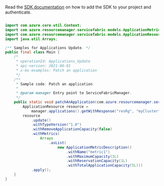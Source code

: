 Read the [SDK documentation](https://github.com/Azure/azure-sdk-for-java/blob/azure-resourcemanager-servicefabric_1.0.0-beta.2/sdk/servicefabric/azure-resourcemanager-servicefabric/README.md) on how to add the SDK to your project and authenticate.

```java

import com.azure.core.util.Context;
import com.azure.resourcemanager.servicefabric.models.ApplicationMetricDescription;
import com.azure.resourcemanager.servicefabric.models.ApplicationResource;
import java.util.Arrays;

/** Samples for Applications Update. */
public final class Main {
    /*
     * operationId: Applications_Update
     * api-version: 2021-06-01
     * x-ms-examples: Patch an application
     */
    /**
     * Sample code: Patch an application.
     *
     * @param manager Entry point to ServiceFabricManager.
     */
    public static void patchAnApplication(com.azure.resourcemanager.servicefabric.ServiceFabricManager manager) {
        ApplicationResource resource =
            manager.applications().getWithResponse("resRg", "myCluster", "myApp", Context.NONE).getValue();
        resource
            .update()
            .withTypeVersion("1.0")
            .withRemoveApplicationCapacity(false)
            .withMetrics(
                Arrays
                    .asList(
                        new ApplicationMetricDescription()
                            .withName("metric1")
                            .withMaximumCapacity(3L)
                            .withReservationCapacity(1L)
                            .withTotalApplicationCapacity(5L)))
            .apply();
    }
}
```

